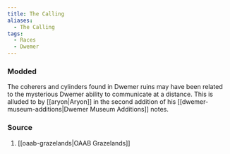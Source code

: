 ```yaml
---
title: The Calling
aliases:
  - The Calling
tags:
  - Races
  - Dwemer
---
```

### Modded
The coherers and cylinders found in Dwemer ruins may have been related to the mysterious Dwemer ability to communicate at a distance. This is alluded to by [[aryon|Aryon]] in the second addition of his [[dwemer-museum-additions|Dwemer Museum Additions]] notes.
### Source
1. [[oaab-grazelands|OAAB Grazelands]]